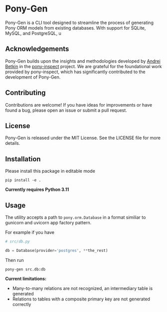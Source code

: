 # Pony-Gen

Pony-Gen is a CLI tool designed to streamline the process of generating Pony ORM models from existing databases. With support for SQLite, MySQL, and PostgreSQL, u

## Acknowledgements

Pony-Gen builds upon the insights and methodologies developed by [Andrei Betkin](https://github.com/abetkin) in the [pony-inspect](https://github.com/abetkin/pony-inspect) project. We are grateful for the foundational work provided by pony-inspect, which has significantly contributed to the development of Pony-Gen.

## Contributing

Contributions are welcome! If you have ideas for improvements or have found a bug, please open an issue or submit a pull request.

## License

Pony-Gen is released under the MIT License. See the LICENSE file for more details.

## Installation

Please install this package in editable mode

```
pip install -e .
```

**Currently requires Python 3.11**

## Usage

The utility accepts a path to `pony.orm.Database` in a format similiar to gunicorn and uvicorn app factory pattern.

For example if you have

```python
# src/db.py

db = Database(provider='postgres', **the_rest)
```

Then run

```
pony-gen src.db:db
```

**Current limitations:**

- Many-to-many relations are not recognized, an intermediary table is generated
- Relations to tables with a composite primary key are not generated correctly
